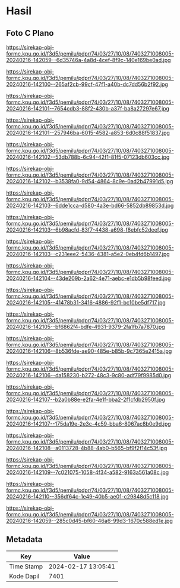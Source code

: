 # Hasil

## Foto C Plano

https://sirekap-obj-formc.kpu.go.id/f3d5/pemilu/pdpr/74/03/27/10/08/7403271008005-20240216-142059--6d35746a-4a8d-4cef-8f9c-140e169be0ad.jpg

https://sirekap-obj-formc.kpu.go.id/f3d5/pemilu/pdpr/74/03/27/10/08/7403271008005-20240216-142100--265af2cb-99cf-47f1-a40b-dc7dd56b2f92.jpg

https://sirekap-obj-formc.kpu.go.id/f3d5/pemilu/pdpr/74/03/27/10/08/7403271008005-20240216-142101--7654cdb3-88f2-430b-a37f-ba8a27297e67.jpg

https://sirekap-obj-formc.kpu.go.id/f3d5/pemilu/pdpr/74/03/27/10/08/7403271008005-20240216-142101--257946ba-6015-4582-a853-6d0c88f51837.jpg

https://sirekap-obj-formc.kpu.go.id/f3d5/pemilu/pdpr/74/03/27/10/08/7403271008005-20240216-142102--53db788b-6c94-42f1-81f5-07123db603cc.jpg

https://sirekap-obj-formc.kpu.go.id/f3d5/pemilu/pdpr/74/03/27/10/08/7403271008005-20240216-142102--b3538fa0-9d54-4864-8c9e-0ad2b47991d5.jpg

https://sirekap-obj-formc.kpu.go.id/f3d5/pemilu/pdpr/74/03/27/10/08/7403271008005-20240216-142103--6dde1cca-d580-4a3e-bd66-5852db89853d.jpg

https://sirekap-obj-formc.kpu.go.id/f3d5/pemilu/pdpr/74/03/27/10/08/7403271008005-20240216-142103--6b98acfd-83f7-4438-a698-f8ebfc52deef.jpg

https://sirekap-obj-formc.kpu.go.id/f3d5/pemilu/pdpr/74/03/27/10/08/7403271008005-20240216-142103--c231eee2-5436-4381-a5e2-0eb4fd6b1497.jpg

https://sirekap-obj-formc.kpu.go.id/f3d5/pemilu/pdpr/74/03/27/10/08/7403271008005-20240216-142104--43de209b-2a62-4e71-aebc-e1db5b98feed.jpg

https://sirekap-obj-formc.kpu.go.id/f3d5/pemilu/pdpr/74/03/27/10/08/7403271008005-20240216-142105--41478b31-3416-4886-92f1-bc10be5df717.jpg

https://sirekap-obj-formc.kpu.go.id/f3d5/pemilu/pdpr/74/03/27/10/08/7403271008005-20240216-142105--bf6862f4-bdfe-4931-9379-2fa1fb7a7870.jpg

https://sirekap-obj-formc.kpu.go.id/f3d5/pemilu/pdpr/74/03/27/10/08/7403271008005-20240216-142106--8b536fde-ae90-485e-b85b-9c7365e2415a.jpg

https://sirekap-obj-formc.kpu.go.id/f3d5/pemilu/pdpr/74/03/27/10/08/7403271008005-20240216-142106--da158230-b272-48c3-9c80-adf79f9985d0.jpg

https://sirekap-obj-formc.kpu.go.id/f3d5/pemilu/pdpr/74/03/27/10/08/7403271008005-20240216-142107--b2a0b88e-e2fa-4e1f-bba2-2f1cfdb2950f.jpg

https://sirekap-obj-formc.kpu.go.id/f3d5/pemilu/pdpr/74/03/27/10/08/7403271008005-20240216-142107--175da19e-2e3c-4c59-bba6-8067ac8b0e9d.jpg

https://sirekap-obj-formc.kpu.go.id/f3d5/pemilu/pdpr/74/03/27/10/08/7403271008005-20240216-142108--a0113728-4b88-4ab0-b565-bf9f2f14c53f.jpg

https://sirekap-obj-formc.kpu.go.id/f3d5/pemilu/pdpr/74/03/27/10/08/7403271008005-20240216-142109--7c021075-1058-4f34-a582-9163a561a08c.jpg

https://sirekap-obj-formc.kpu.go.id/f3d5/pemilu/pdpr/74/03/27/10/08/7403271008005-20240216-142110--356df64c-1e49-40b5-ae01-c29848d5c118.jpg

https://sirekap-obj-formc.kpu.go.id/f3d5/pemilu/pdpr/74/03/27/10/08/7403271008005-20240216-142059--285c0d45-bf60-46a6-99d3-1670c588ed1e.jpg


## Metadata

| Key        | Value               |
| ---------- | ------------------- |
| Time Stamp | 2024-02-17 13:05:41 |
| Kode Dapil | 7401                |



